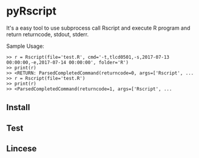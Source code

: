 # pyRscript

It's a easy tool to use subprocess call Rscript and execute R program and return returncode, stdout, stderr.

Sample Usage:
```
>> r = Rscript(file='test.R', cmd='-t,tlcd0501,-s,2017-07-13 00:00:00,-e,2017-07-14 00:00:00', folder='R')
>> print(r)
>> <RETURN: ParsedCompletedCommand(returncode=0, args=['Rscript', ...
>> r = Rscript(file='test.R')
>> print(r)
>> <ParsedCompletedCommand(returncode=1, args=['Rscript', ...
```

## Install


## Test


## Lincese

